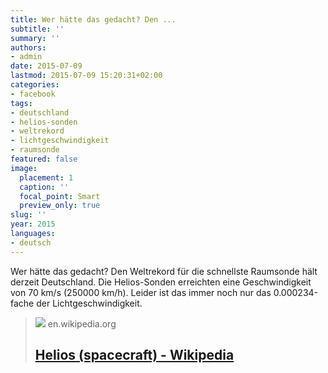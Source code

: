 ```yaml
---
title: Wer hätte das gedacht? Den ...
subtitle: ''
summary: ''
authors:
- admin
date: 2015-07-09
lastmod: 2015-07-09 15:20:31+02:00
categories:
- facebook
tags:
- deutschland
- helios-sonden
- weltrekord
- lichtgeschwindigkeit
- raumsonde
featured: false
image:
  placement: 1
  caption: ''
  focal_point: Smart
  preview_only: true
slug: ''
year: 2015
languages:
- deutsch
---
```


Wer hätte das gedacht? Den Weltrekord für die schnellste Raumsonde hält derzeit Deutschland. Die Helios-Sonden erreichten eine Geschwindigkeit von 70 km/s (250000 km/h). Leider ist das immer noch nur das 0.000234-fache der Lichtgeschwindigkeit.
> [![](https://upload.wikimedia.org/wikipedia/commons/thumb/1/1d/Helios_spacecraft.jpg/1200px-Helios_spacecraft.jpg)](https://en.wikipedia.org/wiki/Helios_%28spacecraft%29)
> en.wikipedia.org
> ## [Helios (spacecraft) - Wikipedia](https://en.wikipedia.org/wiki/Helios_%28spacecraft%29)
>
>